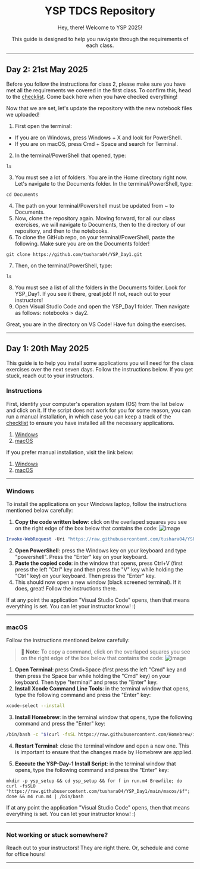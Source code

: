 <div align="center">
  <h1>YSP TDCS Repository</h1>
  <p>Hey, there! Welcome to YSP 2025!</p>
  <p>This guide is designed to help you navigate through the requirements of each class.</p>
</div>

---
## Day 2: 21st May 2025
Before you follow the instructions for class 2, please make sure you have met all the requirements we covered in the first class. To confirm this, head to the [checklist](https://github.com/tushara04/YSP_Day1/blob/main/checklist.md). Come back here when you have checked everything!

Now that we are set, let's update the repository with the new notebook files we uploaded!
1. First open the terminal:
- If you are on Windows, press Windows + X and look for PowerShell. 
- If you are on macOS, press Cmd + Space and search for Terminal.
2. In the terminal/PowerShell that opened, type:
```
ls
```
3. You must see a lot of folders. You are in the Home directory right now. Let's navigate to the Documents folder. In the terminal/PowerShell, type:
```
cd Documents
```
4. The path on your terminal/Powershell must be updated from ~ to Documents.
5. Now, clone the repository again. Moving forward, for all our class exercises, we will navigate to Documents, then to the directory of our repository, and then to the notebooks.
6. To clone the GitHub repo, on your terminal/PowerShell, paste the following. Make sure you are on the Documents folder!
```
git clone https://github.com/tushara04/YSP_Day1.git
```
7. Then, on the terminal/PowerShell, type:
```
ls
```
8. You must see a list of all the folders in the Documents folder. Look for YSP_Day1. If you see it there, great job! If not, reach out to your instructors!
9. Open Visual Studio Code and open the YSP_Day1 folder. Then navigate as follows: notebooks > day2.

Great, you are in the directory on VS Code! Have fun doing the exercises.

---
## Day 1: 20th May 2025
This guide is to help you install some applications you will need for the class exercises over the next seven days. Follow the instructions below. If you get stuck, reach out to your instructors.

### Instructions
First, identify your computer's operation system (OS) from the list below and click on it. If the script does not work for you for some reason, you can run a manual installation, in which case you can keep a track of the [checklist](https://github.com/tushara04/YSP_Day1/blob/main/checklist.md) to ensure you have installed all the necessary applications.

1. [Windows](#windows)
2. [macOS](#macOS)

If you prefer manual installation, visit the link below:
1. [Windows](https://github.com/tushara04/YSP_Day1/blob/main/manual_installations/windows.md)
2. [macOS](https://github.com/tushara04/YSP_Day1/blob/main/manual_installations/macOS.md)
---
### Windows
To install the applications on your Windows laptop, follow the instructions mentioned below carefully:
1. **Copy the code written below**: click on the overlaped squares you see on the right edge of the box below that contains the code: ![image](https://github.com/user-attachments/assets/ff4005bb-9c20-4ea5-8dde-8acf57a135d0)
```powershell
Invoke-WebRequest -Uri "https://raw.githubusercontent.com/tushara04/YSP_Day1/refs/heads/main/windows/script.bat" -OutFile "script.bat"; Start-Process "script.bat"
```
2. **Open PowerShell**: press the Windows key on your keyboard and type "powershell". Press the "Enter" key on your keyboard.
3. **Paste the copied code**: in the window that opens, press Ctrl+V (first press the left "Ctrl" key and then press the "V" key while holding the "Ctrl" key) on your keyboard. Then press the "Enter" key.
4. This should now open a new window (black screened terminal). If it does, great! Follow the instructions there.

If at any point the application "Visual Studio Code" opens, then that means everything is set. You can let your instructor know! :)

---
### macOS
Follow the instructions mentioned below carefully:
> **📘 Note:** To copy a command, click on the overlaped squares you see on the right edge of the box below that contains the code: ![image](https://github.com/user-attachments/assets/ff4005bb-9c20-4ea5-8dde-8acf57a135d0)

1. **Open Terminal**: press Cmd+Space (first press the left "Cmd" key and then press the Space bar while holding the "Cmd" key) on your keyboard. Then type "terminal" and press the "Enter" key.
2. **Install Xcode Command Line Tools**: in the terminal window that opens, type the following command and press the "Enter" key: 
```bash
xcode-select --install
```
3. **Install Homebrew**: in the terminal window that opens, type the following command and press the "Enter" key:
```bash
/bin/bash -c "$(curl -fsSL https://raw.githubusercontent.com/Homebrew/install/HEAD/install.sh)"
```

4. **Restart Terminal**: close the terminal window and open a new one. This is important to ensure that the changes made by Homebrew are applied.
  
5. **Execute the YSP-Day-1 Install Script**: in the terminal window that opens, type the following command and press the "Enter" key:
```
mkdir -p ysp_setup && cd ysp_setup && for f in run.m4 Brewfile; do curl -fsSLO "https://raw.githubusercontent.com/tushara04/YSP_Day1/main/macos/$f"; done && m4 run.m4 | /bin/bash
```

If at any point the application "Visual Studio Code" opens, then that means everything is set. You can let your instructor know! :)

---
### Not working or stuck somewhere?
Reach out to your instructors! They are right there. Or, schedule and come for office hours!

---

